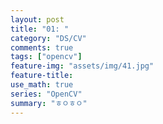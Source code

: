 ```yaml
---
layout: post
title: "01: "
category: "DS/CV"
comments: true
tags: ["opencv"]
feature-img: "assets/img/41.jpg"
feature-title:
use_math: true
series: "OpenCV"
summary: "ㅎㅇㅎㅇ"
---
```

